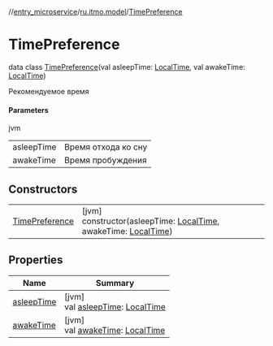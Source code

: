 //[entry_microservice](../../../index.md)/[ru.itmo.model](../index.md)/[TimePreference](index.md)

# TimePreference

data class [TimePreference](index.md)(val asleepTime: [LocalTime](https://docs.oracle.com/javase/8/docs/api/java/time/LocalTime.html), val awakeTime: [LocalTime](https://docs.oracle.com/javase/8/docs/api/java/time/LocalTime.html))

Рекомендуемое время

#### Parameters

jvm

| | |
|---|---|
| asleepTime | Время отхода ко сну |
| awakeTime | Время пробуждения |

## Constructors

| | |
|---|---|
| [TimePreference](-time-preference.md) | [jvm]<br>constructor(asleepTime: [LocalTime](https://docs.oracle.com/javase/8/docs/api/java/time/LocalTime.html), awakeTime: [LocalTime](https://docs.oracle.com/javase/8/docs/api/java/time/LocalTime.html)) |

## Properties

| Name | Summary |
|---|---|
| [asleepTime](asleep-time.md) | [jvm]<br>val [asleepTime](asleep-time.md): [LocalTime](https://docs.oracle.com/javase/8/docs/api/java/time/LocalTime.html) |
| [awakeTime](awake-time.md) | [jvm]<br>val [awakeTime](awake-time.md): [LocalTime](https://docs.oracle.com/javase/8/docs/api/java/time/LocalTime.html) |